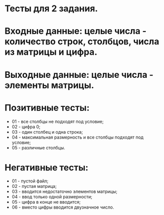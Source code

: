 # Тесты для 2 задания.

# Входные данные: целые числа - количество строк, столбцов, числа из матрицы и цифра.

# Выходные данные: целые числа - элементы матрицы.

# Позитивные тесты:

- 01 - все столбцы не подходят под условие;
- 02 - цифра 0;
- 03 - один столбец и одна строка;
- 04 - максимальная размерность и все столбцы подходят под условие;
- 05 - различные столбцы.

# Негативные тесты:

- 01 - пустой файл;
- 02 - пустая матрица;
- 03 - вводится недостаточно элементов матрицы;
- 04 - ввод только одной размерности;
- 05 - цифра в конце не вводится;
- 06 - вместо цифры вводится двузначное число.
